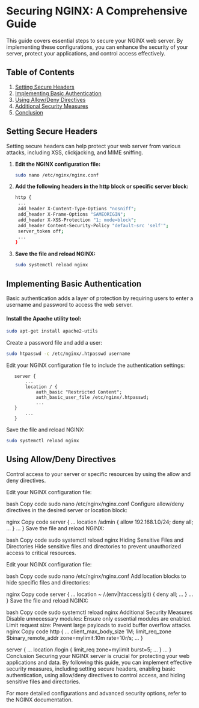 # Securing NGINX: A Comprehensive Guide

This guide covers essential steps to secure your NGINX web server. By implementing these configurations, you can enhance the security of your server, protect your applications, and control access effectively.

## Table of Contents

1. [Setting Secure Headers](#setting-secure-headers)
2. [Implementing Basic Authentication](#implementing-basic-authentication)
3. [Using Allow/Deny Directives](#using-allowdeny-directives)
4. [Additional Security Measures](#additional-security-measures)
5. [Conclusion](#conclusion)

## Setting Secure Headers

Setting secure headers can help protect your web server from various attacks, including XSS, clickjacking, and MIME sniffing.

1. **Edit the NGINX configuration file:**
   ```bash
   sudo nano /etc/nginx/nginx.conf
   ```
2. **Add the following headers in the http block or specific server block:**
   ```bash
   http {
    ...
    add_header X-Content-Type-Options "nosniff";
    add_header X-Frame-Options "SAMEORIGIN";
    add_header X-XSS-Protection "1; mode=block";
    add_header Content-Security-Policy "default-src 'self'";
    server_token off;
    ...
   }
   ```
3. **Save the file and reload NGINX:**
   ```bash
   sudo systemctl reload nginx
   ```
## Implementing Basic Authentication
Basic authentication adds a layer of protection by requiring users to enter a username and password to access the web server.

#### Install the Apache utility tool:

   ```bash
   sudo apt-get install apache2-utils
   ```
Create a password file and add a user:
   ```bash
   sudo htpasswd -c /etc/nginx/.htpasswd username
   ```
Edit your NGINX configuration file to include the authentication settings:
```nginx
   server {
       ...
       location / {
           auth_basic "Restricted Content";
           auth_basic_user_file /etc/nginx/.htpasswd;
           ...
   }
       ...
   }
   ```
Save the file and reload NGINX:
   ```bash
   sudo systemctl reload nginx
   ```
## Using Allow/Deny Directives

Control access to your server or specific resources by using the allow and deny directives.

Edit your NGINX configuration file:

bash
Copy code
sudo nano /etc/nginx/nginx.conf
Configure allow/deny directives in the desired server or location block:

nginx
Copy code
server {
    ...
    location /admin {
        allow 192.168.1.0/24;
        deny all;
        ...
    }
    ...
}
Save the file and reload NGINX:

bash
Copy code
sudo systemctl reload nginx
Hiding Sensitive Files and Directories
Hide sensitive files and directories to prevent unauthorized access to critical resources.

Edit your NGINX configuration file:

bash
Copy code
sudo nano /etc/nginx/nginx.conf
Add location blocks to hide specific files and directories:

nginx
Copy code
server {
    ...
    location ~ /\.(env|htaccess|git) {
        deny all;
        ...
    }
    ...
}
Save the file and reload NGINX:

bash
Copy code
sudo systemctl reload nginx
Additional Security Measures
Disable unnecessary modules: Ensure only essential modules are enabled.
Limit request size: Prevent large payloads to avoid buffer overflow attacks.
nginx
Copy code
http {
    ...
    client_max_body_size 1M;
    limit_req_zone $binary_remote_addr zone=mylimit:10m rate=10r/s;
    ...
}

server {
    ...
    location /login {
        limit_req zone=mylimit burst=5;
        ...
    }
    ...
}
Conclusion
Securing your NGINX server is crucial for protecting your web applications and data. By following this guide, you can implement effective security measures, including setting secure headers, enabling basic authentication, using allow/deny directives to control access, and hiding sensitive files and directories.

For more detailed configurations and advanced security options, refer to the NGINX documentation.
